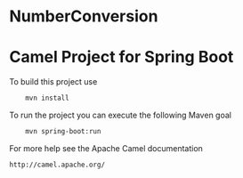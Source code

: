 NumberConversion
=============

Camel Project for Spring Boot
=========================================
To build this project use
```bash
    mvn install
```

To run the project you can execute the following Maven goal
```bash
    mvn spring-boot:run
```

For more help see the Apache Camel documentation

    http://camel.apache.org/
    